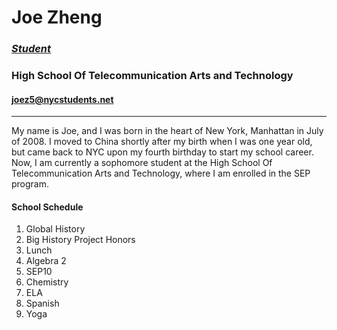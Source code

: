 # Joe Zheng
### [_Student_](https://joez2450.github.io/)
### **High School Of Telecommunication Arts and Technology**
#### joez5@nycstudents.net
----

My name is Joe, and I was born in the heart of New York, Manhattan in July of 2008. I moved to China shortly after my birth when I was one year old, but came back to NYC upon my fourth birthday to start my school career. Now, I am currently a sophomore student at the High School Of Telecommunication Arts and Technology, where I am enrolled in the SEP program.


#### School Schedule

1. Global History
2. Big History Project Honors
3. Lunch
4. Algebra 2
5. SEP10
6. Chemistry
7. ELA
8. Spanish
9. Yoga
